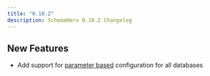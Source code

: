 ```yaml
---
title: "0.10.2"
description: SchemaHero 0.10.2 Changelog
---
```


## New Features

- Add support for [parameter based](https://schemahero.io/docs/connecting-databases/using-params/) configuration for all databases
